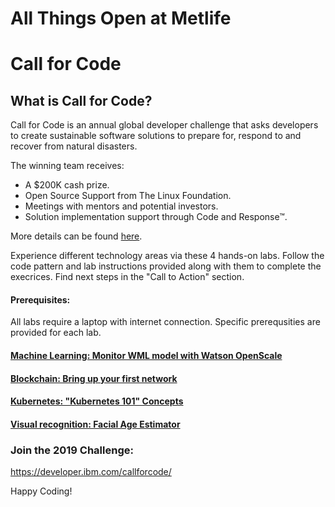 
# All Things Open at Metlife
# Call for Code

## What is Call for Code?
Call for Code is an annual  global developer challenge that asks developers to create sustainable  software  solutions  to prepare for,  respond to and recover  from natural  disasters.

The  winning  team receives:
+ A $200K cash prize.
+ Open Source Support from The Linux Foundation.
+ Meetings with mentors and potential investors.
+ Solution implementation support through Code and Response™.

More details can be found [here](https://ibm.ent.box.com/s/aq0w4zzp58k0pgczgg3hh51u0hu665bw).

Experience different technology areas via these 4 hands-on labs. Follow the code pattern and lab instructions provided along with them to complete the execrices. Find next steps in the "Call to Action" section. 

#### Prerequisites: 
All labs require a laptop with internet connection. Specific prerequsities are provided for each lab.

#### [Machine Learning: Monitor WML model with Watson OpenScale](./labs/OpenScale.md)

#### [Blockchain: Bring up your first network](./labs/Blockchain.md)

#### [Kubernetes: "Kubernetes 101" Concepts](./labs/Kubernetes.md)

#### [Visual recognition: Facial Age Estimator](./labs/VisualRecognition.md)

### Join the 2019 Challenge:
https://developer.ibm.com/callforcode/


Happy Coding!

